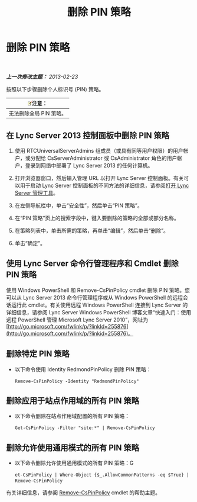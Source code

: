 ﻿---
title: 删除 PIN 策略
TOCTitle: 删除 PIN 策略
ms:assetid: 7c378927-2e41-418e-9721-327021bd2e45
ms:mtpsurl: https://technet.microsoft.com/zh-cn/library/Gg521020(v=OCS.15)
ms:contentKeyID: 49313353
ms.date: 05/19/2016
mtps_version: v=OCS.15
ms.translationtype: HT
---

# 删除 PIN 策略

 

_**上一次修改主题：** 2013-02-23_

按照以下步骤删除个人标识号 (PIN) 策略。

<table>
<thead>
<tr class="header">
<th><img src="images/Dn783119.note(OCS.15).gif" title="note" alt="note" />注意：</th>
</tr>
</thead>
<tbody>
<tr class="odd">
<td>无法删除全局 PIN 策略。</td>
</tr>
</tbody>
</table>


## 在 Lync Server 2013 控制面板中删除 PIN 策略

1.  使用 RTCUniversalServerAdmins 组成员（或具有同等用户权限）的用户帐户，或分配给 CsServerAdministrator 或 CsAdministrator 角色的用户帐户，登录到网络中部署了 Lync Server 2013 的任何计算机。

2.  打开浏览器窗口，然后输入管理 URL 以打开 Lync Server 控制面板。有关可以用于启动 Lync Server 控制面板的不同方法的详细信息，请参阅[打开 Lync Server 管理工具](lync-server-2013-open-lync-server-administrative-tools.md)。

3.  在左侧导航栏中，单击“安全性”，然后单击“PIN 策略”。

4.  在“PIN 策略”页上的搜索字段中，键入要删除的策略的全部或部分名称。

5.  在策略列表中，单击所需的策略，再单击“编辑”，然后单击“删除”。

6.  单击“确定”。

## 使用 Lync Server 命令行管理程序和 Cmdlet 删除 PIN 策略

使用 Windows PowerShell 和 Remove-CsPinPolicy cmdlet 删除 PIN 策略。您可以从 Lync Server 2013 命令行管理程序或从 Windows PowerShell 的远程会话运行此 cmdlet。有关使用远程 Windows PowerShell 连接到 Lync Server 的详细信息，请参阅 Lync Server Windows PowerShell 博客文章“快速入门：使用远程 PowerShell 管理 Microsoft Lync Server 2010”，网址为 [http://go.microsoft.com/fwlink/p/?linkId=255876](http://go.microsoft.com/fwlink/p/?linkid=255876)。

## 删除特定 PIN 策略

  - 以下命令使用 Identity RedmondPinPolicy 删除 PIN 策略：
    
        Remove-CsPinPolicy -Identity "RedmondPinPolicy"

## 删除应用于站点作用域的所有 PIN 策略

  - 以下命令删除在站点作用域配置的所有 PIN 策略：
    
        Get-CsPinPolicy -Filter "site:*" | Remove-CsPinPolicy

## 删除允许使用通用模式的所有 PIN 策略

  - 以下命令删除允许使用通用模式的所有 PIN 策略：G
    
        et-CsPinPolicy | Where-Object {$_.AllowCommonPatterns -eq $True} | Remove-CsPinPolicy

有关详细信息，请参阅 [Remove-CsPinPolicy](remove-cspinpolicy.md) cmdlet 的帮助主题。

